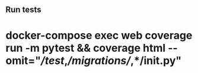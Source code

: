 ## Run tests
# docker-compose exec web coverage run -m pytest && coverage html --omit="*/test*,*/migrations/*,*/__init__.py"